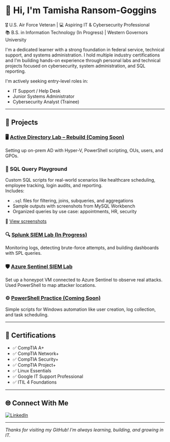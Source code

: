 # 👋 Hi, I'm Tamisha Ransom-Goggins

🎖️ U.S. Air Force Veteran | 💻 Aspiring IT & Cybersecurity Professional  
📚 B.S. in Information Technology (In Progress) | Western Governors University  

I'm a dedicated learner with a strong foundation in federal service, technical support, and systems administration. I hold multiple industry certifications and I'm building hands-on experience through personal labs and technical projects focused on cybersecurity, system administration, and SQL reporting.

I'm actively seeking entry-level roles in:
- IT Support / Help Desk
- Junior Systems Administrator
- Cybersecurity Analyst (Trainee)

---

## 🔧 Projects

### 🖥️ [Active Directory Lab – Rebuild (Coming Soon)](https://github.com/RandomRans)
Setting up on-prem AD with Hyper-V, PowerShell scripting, OUs, users, and GPOs.

### 📘 SQL Query Playground
Custom SQL scripts for real-world scenarios like healthcare scheduling, employee tracking, login audits, and reporting.  
Includes:
- `.sql` files for filtering, joins, subqueries, and aggregations
- Sample outputs with screenshots from MySQL Workbench
- Organized queries by use case: appointments, HR, security

📸 [View screenshots](https://github.com/RandomRans/SQL-Query-Playground/tree/main/screenshots)


### 🔍 [Splunk SIEM Lab (In Progress)](https://github.com/RandomRans)
Monitoring logs, detecting brute-force attempts, and building dashboards with SPL queries.

### 🛡️ [Azure Sentinel SIEM Lab](https://github.com/RandomRans/SIEMHomeLab)
Set up a honeypot VM connected to Azure Sentinel to observe real attacks. Used PowerShell to map attacker locations.

### ⚙️ [PowerShell Practice (Coming Soon)](https://github.com/RandomRans)
Simple scripts for Windows automation like user creation, log collection, and task scheduling.

---

## 📜 Certifications

- ✅ CompTIA A+
- ✅ CompTIA Network+
- ✅ CompTIA Security+
- ✅ CompTIA Project+
- ✅ Linux Essentials
- ✅ Google IT Support Professional
- ✅ ITIL 4 Foundations

---

## 🌐 Connect With Me

[![LinkedIn](https://img.shields.io/badge/LinkedIn-blue?logo=linkedin&logoColor=white)](https://www.linkedin.com/in/tamisha-ransom)

---

_Thanks for visiting my GitHub! I'm always learning, building, and growing in IT._

